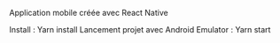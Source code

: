 Application mobile créée avec React Native


Install : Yarn install
Lancement projet avec Android Emulator : Yarn start

